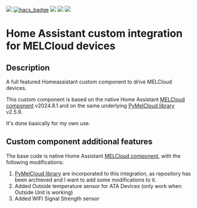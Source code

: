 [![](https://img.shields.io/github/release/efipso/melcloud/all.svg?style=for-the-badge)](https://github.com/efipso/melcloud/releases)
[![hacs_badge](https://img.shields.io/badge/HACS-Custom-orange.svg?style=for-the-badge)](https://github.com/hacs/integration)
[![](https://img.shields.io/github/license/efipso/melcloud?style=for-the-badge)](LICENSE)
[![](https://img.shields.io/badge/MAINTAINER-%40efipso-red?style=for-the-badge)](https://github.com/efipso)
[![](https://img.shields.io/badge/COMMUNITY-FORUM-success?style=for-the-badge)](https://community.home-assistant.io)

# Home Assistant custom integration for MELCloud devices

## Description
A full featured Homeassistant custom component to drive MELCloud devices.

This custom component is based on the native Home Assistant [MELCloud component](https://github.com/home-assistant/core/tree/dev/homeassistant/components/melcloud) v2024.8.1 and on the same underlying [PyMelCloud library](https://github.com/vilppuvuorinen/pymelcloud) v2.5.9.

It's done basically for my own use.

## Custom component additional features
The base code is native Home Assistant [MELCloud component](https://github.com/home-assistant/core/tree/dev/homeassistant/components/melcloud), with the following modifications:

1. [PyMelCloud library](https://github.com/vilppuvuorinen/pymelcloud) are incorporated to this integration, as repository has been archieved and I want to add some modifications to it.
1. Added Outside temperature sensor for ATA Devices (only work when Outside Unit is working)
1. Added WIFI Signal Strength sensor
